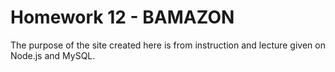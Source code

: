 # Homework 12 - BAMAZON
The purpose of the site created here is from instruction and lecture given on Node.js and MySQL. 
